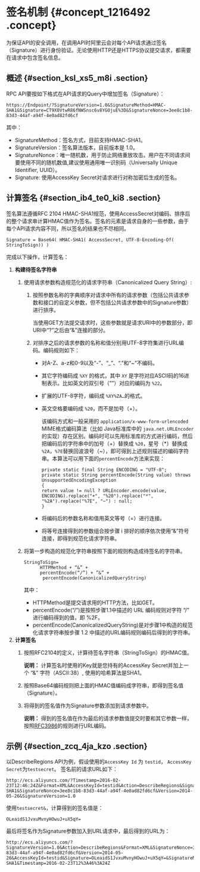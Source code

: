 # 签名机制 {#concept_1216492 .concept}

为保证API的安全调用，在调用API时阿里云会对每个API请求通过签名（Signature）进行身份验证。无论使用HTTP还是HTTPS协议提交请求，都需要在请求中包含签名信息。

## 概述 {#section_ksl_xs5_m8i .section}

RPC API要按如下格式在API请求的Query中增加签名（Signature）：

``` {#codeblock_xmn_qqv_l1b}
https://Endpoint/?SignatureVersion=1.0&SignatureMethod=HMAC-SHA1&Signature=CT9X0VtwR86fNWSnsc6v8YGOjuE%3D&SignatureNonce=3ee8c1b8-83d3-44af-a94f-4e0ad82fd6cf
```

其中：

-   SignatureMethod：签名方式，目前支持HMAC-SHA1。
-   SignatureVersion：签名算法版本，目前版本是 1.0。
-   SignatureNonce：唯一随机数，用于防止网络重放攻击。用户在不同请求间要使用不同的随机数值,建议使用通用唯一识别码（Universally Unique Identifier, UUID）。
-   Signature: 使用AccessKey Secret对请求进行对称加密后生成的签名。

## 计算签名 {#section_ib4_te0_ki8 .section}

签名算法遵循RFC 2104 HMAC-SHA1规范，使用AccessSecret对编码、排序后的整个请求串计算HMAC值作为签名。签名的元素是请求自身的一些参数，由于每个API请求内容不同，所以签名的结果也不尽相同。

``` {#codeblock_agg_069_alr}
Signature = Base64( HMAC-SHA1( AccessSecret, UTF-8-Encoding-Of(
StringToSign)) )
```

完成以下操作，计算签名：

1.  **构建待签名字符串** 
    1.  使用请求参数构造规范化的请求字符串（Canonicalized Query String）:
        1.  按照参数名称的字典顺序对请求中所有的请求参数（包括公共请求参数和接口的自定义参数，但不包括公共请求参数中的Signature参数）进行排序。

            当使用GET方法提交请求时，这些参数就是请求URI中的参数部分，即URI中“?”之后由“&”连接的部分。

        2.  对排序之后的请求参数的名称和值分别用UTF-8字符集进行URL编码。编码规则如下：
            -   对A-Z、a-z和0-9以及“-”、“\_”、“.”和“~”不编码。

            -   其它字符编码成 `%XY` 的格式，其中 `XY` 是字符对应ASCII码的16进制表示。比如英文的双引号（””）对应的编码为 `%22`。

            -   扩展的UTF-8字符，编码成 `%XY%ZA…`的格式。

            -   英文空格要编码成 `%20`，而不是加号（+）。

                该编码方式和一般采用的 `application/x-www-form-urlencoded` MIME格式编码算法（比如 Java标准库中的 `java.net.URLEncoder`的实现）存在区别。编码时可以先用标准库的方式进行编码，然后把编码后的字符串中的加号（+）替换成 `%20`，星号（\*）替换成 `%2A`，`%7E`替换回波浪号（~），即可得到上述规则描述的编码字符串。本算法可以用下面的`percentEncode`方法来实现：

                ``` {#codeblock_ho5_wio_hkl}
                private static final String ENCODING = "UTF-8";
                private static String percentEncode(String value) throws UnsupportedEncodingException 
                {
                return value != null ? URLEncoder.encode(value, ENCODING).replace("+", "%20").replace("*", "%2A").replace("%7E", "~") : null;
                }
                ```

            -   将编码后的参数名称和值用英文等号（=）进行连接。
            -   将等号连接得到的参数组合按步骤 i 排好的顺序依次使用“&”符号连接，即得到规范化请求字符串。
    2.  将第一步构造的规范化字符串按照下面的规则构造成待签名的字符串。

        ``` {#codeblock_bau_y5n_0xn}
        StringToSign=
              HTTPMethod + “&” +
              percentEncode(“/”) + ”&” +
               percentEncode(CanonicalizedQueryString)
        ```

        其中：

        -   HTTPMethod是提交请求用的HTTP方法，比如GET。
        -   percentEncode\(“/”\)是按照步骤1.1中描述的 URL 编码规则对字符 “/” 进行编码得到的值，即 %2F。
        -   percentEncode\(CanonicalizedQueryString\)是对步骤1中构造的规范化请求字符串按步骤 1.2 中描述的URL编码规则编码后得到的字符串。
2.  **计算签名** 
    1.  按照RFC2104的定义，计算待签名字符串（StringToSign）的HMAC值。

        **说明：** 计算签名时使用的Key就是您持有的AccessKey Secret并加上一个 “&” 字符（ASCII:38）, 使用的哈希算法是SHA1。

    2.  按照Base64编码规则把上面的HMAC值编码成字符串，即得到签名值（Signature）。
    3.  将得到的签名值作为Signature参数添加到请求参数中。

        **说明：** 得到的签名值在作为最后的请求参数值提交时要和其它参数一样，按照[RFC3986](https://tools.ietf.org/html/rfc3986)的规则进行URL编码。


## 示例 {#section_zcq_4ja_kzo .section}

以DescribeRegions API为例，假设使用的`AccessKey Id` 为 `testid`， `AccessKey Secret`为`testsecret`。 签名前的请求URL如下：

``` {#codeblock_4yk_rf6_yc3}
http://ecs.aliyuncs.com/?Timestamp=2016-02-23T12:46:24Z&Format=XML&AccessKeyId=testid&Action=DescribeRegions&SignatureMethod=HMAC-SHA1&SignatureNonce=3ee8c1b8-83d3-44af-a94f-4e0ad82fd6cf&Version=2014-05-26&SignatureVersion=1.0
```

使用`testsecret&`，计算得到的签名值是：

``` {#codeblock_3k5_blp_juz}
OLeaidS1JvxuMvnyHOwuJ+uX5qY=
```

最后将签名作为Signature参数加入到URL请求中，最后得到的URL为：

``` {#codeblock_an1_z7q_9xc}
http://ecs.aliyuncs.com/?SignatureVersion=1.0&Action=DescribeRegions&Format=XML&SignatureNonce=3ee8c1b8-83d3-44af-a94f-4e0ad82fd6cf&Version=2014-05-26&AccessKeyId=testid&Signature=OLeaidS1JvxuMvnyHOwuJ+uX5qY=&SignatureMethod=HMAC-SHA1&Timestamp=2016-02-23T12%3A46%3A24Z
```

